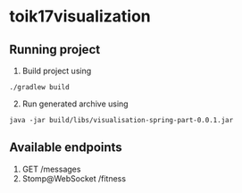 # toik17visualization

## Running project

1. Build project using

```
./gradlew build
```

2. Run generated archive using

```
java -jar build/libs/visualisation-spring-part-0.0.1.jar
```

## Available endpoints

1. GET /messages
2. Stomp@WebSocket /fitness
